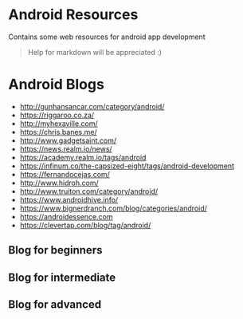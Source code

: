 # Android Resources
Contains some web resources for android app development

>Help for markdown will be appreciated :)

# Android Blogs
* http://gunhansancar.com/category/android/
* https://riggaroo.co.za/
* http://myhexaville.com/
* https://chris.banes.me/
* http://www.gadgetsaint.com/
* https://news.realm.io/news/ 
* https://academy.realm.io/tags/android
* https://infinum.co/the-capsized-eight/tags/android-development
* https://fernandocejas.com/
* http://www.hidroh.com/
* http://www.truiton.com/category/android/
* https://www.androidhive.info/
* https://www.bignerdranch.com/blog/categories/android/
* https://androidessence.com
* https://clevertap.com/blog/tag/android/

## Blog for beginners

## Blog for intermediate

## Blog for advanced
